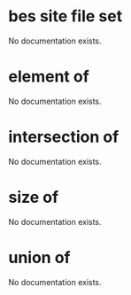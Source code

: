 # bes site file set

No documentation exists.

# element of <bes site file set>

No documentation exists.

# intersection of <bes site file set>

No documentation exists.

# size of <bes site file set>

No documentation exists.

# union of <bes site file set>

No documentation exists.
